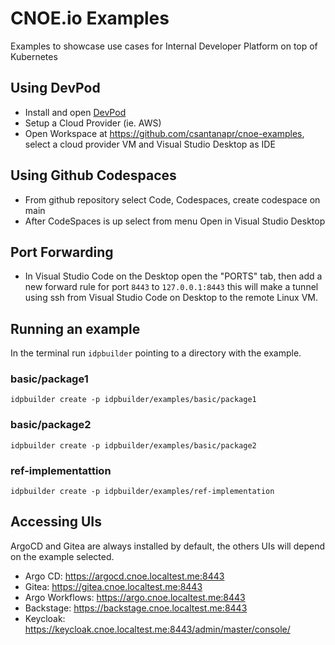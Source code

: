 # CNOE.io Examples

Examples to showcase use cases for Internal Developer Platform on top of Kubernetes

## Using DevPod
- Install and open [DevPod](https://devpod.sh)
- Setup a Cloud Provider (ie. AWS)
- Open Workspace at https://github.com/csantanapr/cnoe-examples, select a cloud provider VM and Visual Studio Desktop as IDE

## Using Github Codespaces
- From github repository select Code, Codespaces, create codespace on main
- After CodeSpaces is up select from menu Open in Visual Studio Desktop

## Port Forwarding
- In Visual Studio Code on the Desktop open the "PORTS" tab, then add a new forward rule for port `8443` to `127.0.0.1:8443` this will make a tunnel using ssh from Visual Studio Code on Desktop to the remote Linux VM.


## Running an example

In the terminal run `idpbuilder` pointing to a directory with the example.

### basic/package1
```shell
idpbuilder create -p idpbuilder/examples/basic/package1
```
### basic/package2
```shell
idpbuilder create -p idpbuilder/examples/basic/package2
```
### ref-implementattion
```shell
idpbuilder create -p idpbuilder/examples/ref-implementation
```




## Accessing UIs
ArgoCD and Gitea are always installed by default, the others UIs will depend on the example selected.
- Argo CD: https://argocd.cnoe.localtest.me:8443
- Gitea: https://gitea.cnoe.localtest.me:8443
- Argo Workflows: https://argo.cnoe.localtest.me:8443
- Backstage: https://backstage.cnoe.localtest.me:8443
- Keycloak: https://keycloak.cnoe.localtest.me:8443/admin/master/console/

